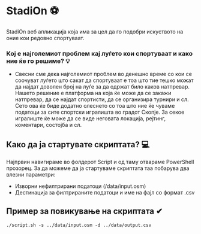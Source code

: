 # StadiOn ⚽
 StadiOn веб апликација која има за цел да го подобри искуството на оние кои редовно спортуваат.

### Кој е најголемиот проблем кај луѓето кои спортуваат и како ние ќе го решиме? 💡
- Свесни сме дека најголемиот проблем во денешно време со кои се соочуват луѓето што сакат да спортуваат е тоа што тие тешко можат да најдат доволен број на луѓе за да 
одржат било каков натпревар. Нашето решение е платформа на која ќе може да се закажи натпревар, да се најдат спортисти, да се организира турнири и сл.
Сето ова ќе биде додатно олеснето со тоа што ние ќе чуваме податоци за сите спортски игралишта во градот Скопје. За секое игралиште ќе може да се виде неговата локација,
рејтинг, коментари, состојба и сл.

## Како да ја стартувате скриптата? 💻
Најпрвин навигираме во фолдерот Script и од таму отвараме PowerShell прозорец. За да можеме да ја стартуваме скриптата таа побарува два влезни параметри:
- Изворни нефилтрирани податоци (/data/input.osm)
- Дестинација за филтрираните податоци и име на фајл со формат .csv

## Пример за повикување на скриптата ✔
`./script.sh -s ../data/input.osm -d ../data/output.csv`
